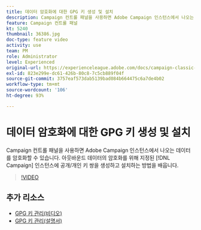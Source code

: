 ```yaml
---
title: 데이터 암호화에 대한 GPG 키 생성 및 설치
description: Campaign 컨트롤 패널을 사용하면 Adobe Campaign 인스턴스에서 나오는 데이터를 암호화할 수 있습니다. 아웃바운드 데이터의 암호화를 위해 지정된 Campaign 인스턴스에 공개/개인 키 쌍을 생성하고 설치하는 방법을 배웁니다.
feature: Campaign 컨트롤 패널
kt: 5240
thumbnail: 36386.jpg
doc-type: feature video
activity: use
team: PM
role: Administrator
level: Experienced
original-url: https://experienceleague.adobe.com/docs/campaign-classic-learn/tutorials/administrating/control-panel-acc/gpg-key-management/generating-and-installing-gpg-keys-for-data-encryption.html
exl-id: 823e299e-dc61-426b-80c8-7c5cb889f04f
source-git-commit: 3757eaf573dab5139bad084b664475c6a7de4b02
workflow-type: tm+mt
source-wordcount: '106'
ht-degree: 93%

---
```


# 데이터 암호화에 대한 GPG 키 생성 및 설치

Campaign 컨트롤 패널을 사용하면 Adobe Campaign 인스턴스에서 나오는 데이터를 암호화할 수 있습니다. 아웃바운드 데이터의 암호화를 위해 지정된 [!DNL Campaign] 인스턴스에 공개/개인 키 쌍을 생성하고 설치하는 방법을 배웁니다.

>[!VIDEO](https://video.tv.adobe.com/v/36386?quality=12)

## 추가 리소스

* [GPG 키 관리(비디오)](./gpg-key-management-overview.md)
* [GPG 키 관리(설명서)](https://experienceleague.adobe.com/docs/control-panel/using/instances-settings/gpg-keys-management.html)

